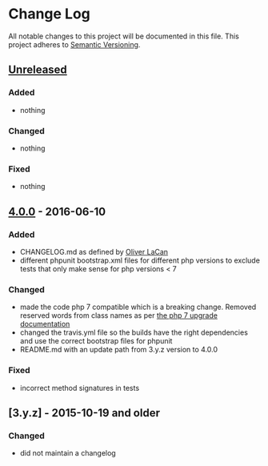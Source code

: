 # Change Log
All notable changes to this project will be documented in this file.
This project adheres to [Semantic Versioning](http://semver.org/).

## [Unreleased]
### Added
- nothing

### Changed
- nothing

### Fixed
- nothing

## [4.0.0] - 2016-06-10
### Added
- CHANGELOG.md as defined by [Oliver LaCan](https://raw.githubusercontent.com/olivierlacan/keep-a-changelog/master/CHANGELOG.md)
- different phpunit bootstrap.xml files for different php versions to exclude tests that only make sense for php versions < 7

### Changed
- made the code php 7 compatible which is a breaking change. Removed reserved words from class names as per [the php 7 upgrade documentation](https://secure.php.net/manual/en/migration70.incompatible.php#migration70.incompatible.other.classes)
- changed the travis.yml file so the builds have the right dependencies and use the correct bootstrap files for phpunit
- README.md with an update path from 3.y.z version to 4.0.0

### Fixed
- incorrect method signatures in tests

## [3.y.z] - 2015-10-19 and older
### Changed
- did not maintain a changelog



[Unreleased]: https://github.com/rolfvreijdenberger/izzum-statemachine/compare/4.0.0...HEAD
[4.0.0]: https://github.com/rolfvreijdenberger/izzum-statemachine/compare/3.2.3...4.0.0
[3.2.3]: https://github.com/rolfvreijdenberger/izzum-statemachine/compare/3.2.2...3.2.3
